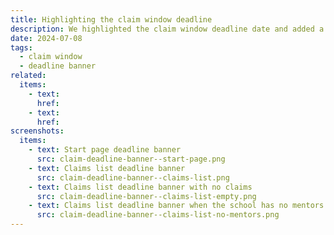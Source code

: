 ```yaml
---
title: Highlighting the claim window deadline
description: We highlighted the claim window deadline date and added a notification banner to encourage users to submit claims
date: 2024-07-08
tags:
  - claim window
  - deadline banner
related:
  items:
    - text:
      href:
    - text:
      href:
screenshots:
  items:
    - text: Start page deadline banner
      src: claim-deadline-banner--start-page.png
    - text: Claims list deadline banner
      src: claim-deadline-banner--claims-list.png
    - text: Claims list deadline banner with no claims
      src: claim-deadline-banner--claims-list-empty.png
    - text: Claims list deadline banner when the school has no mentors
      src: claim-deadline-banner--claims-list-no-mentors.png
---
```

